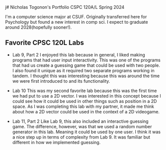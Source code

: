 j# Nicholas Togonon's Portfolio
CSPC 120A/L Spring 2024

I'm a computer science major at CSUF. Originally transferred here for Psychology but found a new interest in comp sci. I expect to graduate around 2028(hopefully sooner!).

## Favorite CPSC 120L Labs
* Lab 9, Part 2
  I enjoyed this lab because in general, I liked making programs that had user input interactivity. This was one of the programs that had us create a guessing game that could be used with two people. I also found it unique as it required two separate programs working in tandem. I thought this was interesting because this was around the time we were first introduced to <fstream> and its functionality.

* Lab 10
  This was my second favorite lab because this was the first time we had put to use a 2D vector. I was interested in this concept because I could see how it could be used in other things such as position in a 2D space. As I was completing this lab with my partner, it made me think about how a 2D vector could be used in the context of a 2D videogame.

* Lab 11, Part 2
  Like Lab 9, this also included an interactive guessing game. The difference, however, was that we used a random number generator in this lab. Meaning it could be used by one user. I think it was a nice step up in terms of complexity from Lab 9. It was familiar but different in how we implemented guessing.
